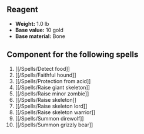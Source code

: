 ## Reagent

- **Weight:** 1.0 lb
- **Base value:** 10 gold
- **Base material:** Bone

## Component for the following spells

1. [[/Spells/Detect food]]
2. [[/Spells/Faithful hound]]
3. [[/Spells/Protection from acid]]
4. [[/Spells/Raise giant skeleton]]
5. [[/Spells/Raise minor zombie]]
6. [[/Spells/Raise skeleton]]
7. [[/Spells/Raise skeleton lord]]
8. [[/Spells/Raise skeleton warrior]]
9. [[/Spells/Summon direwolf]]
10. [[/Spells/Summon grizzly bear]]
